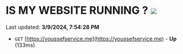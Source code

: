 # IS MY WEBSITE RUNNING ? [![](https://img.shields.io/static/v1?label=Sponsor&message=%E2%9D%A4&logo=GitHub&color=%23fe8e86)](https://github.com/sponsors/<username>)

Last updated: **3/9/2024, 7:54:28 PM**

- `GET` [https://youssefservice.me](https://youssefservice.me) - **Up** (133ms)
